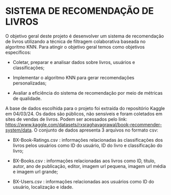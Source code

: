 # SISTEMA DE RECOMENDAÇÃO DE LIVROS
O objetivo geral deste projeto é desenvolver um sistema de recomendação de livros utilizando a técnica de filtragem colaborativa baseada no algoritmo KNN. Para atingir o objetivo geral temos como objetivos específicos:

- Coletar, preparar e analisar dados sobre livros, usuários e classificações;

- Implementar o algoritmo KNN para gerar recomendações personalizadas;

- Avaliar a eficiência do sistema de recomendação por meio de métricas de qualidade.

A base de dados escolhida para o projeto foi extraída do repositório Kaggle em 04/03/24. Os dados são públicos, não sensíveis e foram coletados em sites de vendas de livros. Podem ser  acessados pelo link: https://www.kaggle.com/datasets/rxsraghavagrawal/book-recommender-system/data.
O conjunto de dados apresenta 3 arquivos no formato csv:

- BX-Book-Ratings.csv : informações relacionadas às classificações dos livros pelos usuários como ID do usuário, ID do livro e classificação do livro;

- BX-Books.csv : informações relacionadas aos livros como ID, título, autor, ano de publicação, editor, imagem url pequena, imagem url média e imagem url grande;

- BX-Users.csv : informações relacionadas aos usuários como ID do usuário, localização e idade.

